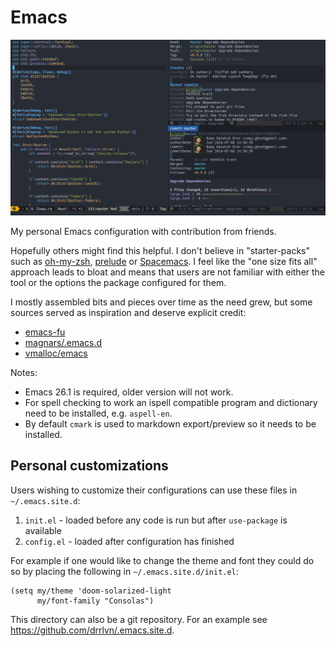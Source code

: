 # Emacs
![Screenshot](screenshot.png)

My personal Emacs configuration with contribution from friends.

Hopefully others might find this helpful. I don't believe in "starter-packs" such as
[oh-my-zsh](https://github.com/robbyrussell/oh-my-zsh/), [prelude](http://batsov.com/prelude/) or
[Spacemacs](http://spacemacs.org/). I feel like the "one size fits all" approach leads to bloat and
means that users are not familiar with either the tool or the options the package configured for
them.

I mostly assembled bits and pieces over time as the need grew, but some sources served as
inspiration and deserve explicit credit:

* [emacs-fu](http://www.djcbsoftware.nl/dot-emacs.html)
* [magnars/.emacs.d](https://github.com/magnars/.emacs.d)
* [vmalloc/emacs](https://github.com/vmalloc/emacs)

Notes:
* Emacs 26.1 is required, older version will not work.
* For spell checking to work an ispell compatible program and dictionary need to be installed,
  e.g. `aspell-en`.
* By default `cmark` is used to markdown export/preview so it needs to be installed.

## Personal customizations

Users wishing to customize their configurations can use these files in `~/.emacs.site.d`:

1. `init.el` - loaded before any code is run but after `use-package` is available
1. `config.el` - loaded after configuration has finished

For example if one would like to change the theme and font they could do so by placing the following
in `~/.emacs.site.d/init.el`:

```elisp
(setq my/theme 'doom-solarized-light
      my/font-family "Consolas")
```

This directory can also be a git repository. For an example see https://github.com/drrlvn/.emacs.site.d.

